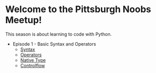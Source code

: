 # Welcome to the Pittsburgh Noobs Meetup!

This season is about learning to code with Python.

* Episode 1 - Basic Syntax and Operators
  * [Syntax](syntax.md)
  * [Operators](operators.md)
  * [Native Type](nativetypes.md)
  * [Controlflow](controlflow.md)
